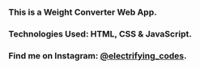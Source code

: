 ### This is a Weight Converter Web App.

### Technologies Used: HTML, CSS & JavaScript.

### Find me on Instagram: [@electrifying_codes][Instagram].

[Instagram]: https://www.instagram.com/electrifying_codes
